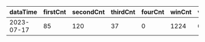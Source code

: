 |dataTime|firstCnt|secondCnt|thirdCnt|fourCnt|winCnt|vrate|wrate|
|-|-|-|-|-|-|-|-|
|2023-07-17|85|120|37|0|1224|0%|0%|